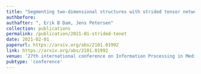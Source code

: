 ```yaml
---
title: "Segmenting two-dimensional structures with strided tensor networks"
authbefore: 
authafter: ", Erik B Dam, Jens Petersen"
collection: publications
permalink: /publication/2021-01-strided-tenet
date: 2021-02-01
paperurl: https://arxiv.org/abs/2101.01992
link: https://arxiv.org/abs/2101.01992
venue: '27th international conference on Information Processing in Medical Imaging (IPMI)'
pubtype: 'conference'
---
```

